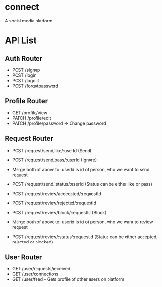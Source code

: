 # connect
A social media platform

# API List

## Auth Router
- POST /signup
- POST /login
- POST /logout
- POST /forgotpassword

## Profile Router
- GET /profile/view
- PATCH /profile/edit
- PATCH /profile/password -> Change password

## Request Router
- POST /request/send/like/:userId (Send)
- POST /request/send/pass/:userId (Ignore)
- Merge both of above to: userId is id of person, who we want to send request
- POST /request/send/:status/:userId (Status can be either like or pass)


- POST /request/review/accecpted/:requestId 
- POST /request/review/rejected/:requestId
- POST /request/review/block/:requestId (Block)
- Merge both of above to: userId is id of person, who we want to review request
- POST /request/review/:status/:requestId (Status can be either accepted, rejected or blocked)

## User Router
- GET /user/requests/received
- GET /user/connections
- GET /user/feed - Gets profile of other users on platform

